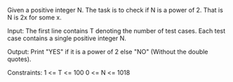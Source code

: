 Given a positive integer N. The task is to check if N is a power of 2. That is N is 2x for some x.

Input:
The first line contains T denoting the number of test cases. Each test case contains a single positive integer N.

Output:
Print "YES" if it is a power of 2 else "NO" (Without the double quotes).

Constraints:
1 <= T <= 100
0 <= N <= 1018
